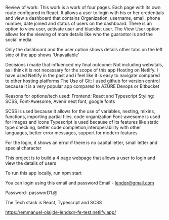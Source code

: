 Review of work:
This work is a work of four pages. Each page with its own route configured in React. It allows a user to login with his or her credentials and view a dashboard that contains Organization, username, email, phone number, date joined and status of users on the dashboard.
There is an option to view user, activate user and blacklist user. The View User option allows for the viewing of more details like who the guarantor is and the social media

Only the dashboard and the user option shows details other tabs on the left side of the app shows ‘Unavailable’

Decisions i made that influenced my final outcome:
Not including webvitals, as i think it is not necessary for the scope of this app
Hosting on Netlify. I have used Netlify in the past and i feel like it is easy to navigate compared to other hosting platforms
The Use of Git: I used github for version control because it is a very popular app compared to AZURE Devops or Bitbucket


Reasons for options/tech used:
Frontend: React and Typescript
Styling: SCSS, Font-Awesome, Avenir next font, google fonts

SCSS is used because it allows for the use of variables, nesting, mixins, functions, importing partial files, code organization
Font-awesome is used for images and icons
Typescript is used because of its features like static type checking, better code completion,interoperability with other languages, better error messages, support for modern features

For the login, it shows an error if there is no capital letter, small letter and special character

This project is to build a 4 page webpage that allows a user to login and view the details of users

To run  this app locally, run npm start

You can login using this email and password
Email - lendqr@gmail.com

Password- passworD1.@

The Tech stack is React, Typescript and SCSS

https://emmanuel-olajide-lendsqr-fe-test.netlify.app/

